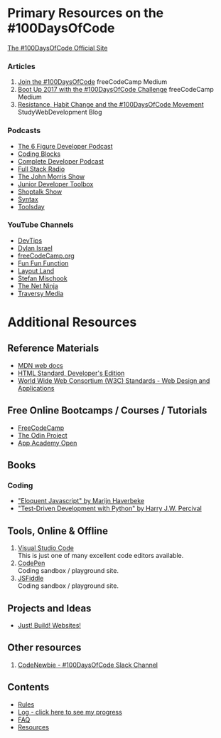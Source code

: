 # Primary Resources on the #100DaysOfCode

[The #100DaysOfCode Official Site](http://100daysofcode.com/)

### Articles
1. [Join the #100DaysOfCode](https://medium.freecodecamp.com/join-the-100daysofcode-556ddb4579e4) freeCodeCamp Medium
2. [Boot Up 2017 with the #100DaysOfCode Challenge](https://medium.freecodecamp.com/start-2017-with-the-100daysofcode-improved-and-updated-18ce604b237b) freeCodeCamp Medium 
3. [Resistance, Habit Change and the #100DaysOfCode Movement](https://studywebdevelopment.com/100-days-of-code.html) StudyWebDevelopment Blog

### Podcasts
  * [The 6 Figure Developer Podcast](https://6figuredev.com/)  
  * [Coding Blocks](https://www.codingblocks.net/)  
  * [Complete Developer Podcast](https://completedeveloperpodcast.com/)  
  * [Full Stack Radio](http://www.fullstackradio.com/)  
  * [The John Morris Show](https://www.johnmorrisshow.com/)  
  * [Junior Developer Toolbox](https://juniordevelopertoolbox.com/)  
  * [Shoptalk Show](https://shoptalkshow.com/)  
  * [Syntax](https://syntax.fm/)  
  * [Toolsday](https://spec.fm/podcasts/toolsday)  


### YouTube Channels
  * [DevTips](https://www.youtube.com/user/DevTipsForDesigners)
  * [Dylan Israel](https://www.youtube.com/channel/UC5Wi_NYysX-LfcqT3Hq9Faw)
  * [freeCodeCamp.org](https://www.youtube.com/channel/UC8butISFwT-Wl7EV0hUK0BQ)
  * [Fun Fun Function](https://www.youtube.com/channel/UCO1cgjhGzsSYb1rsB4bFe4Q)
  * [Layout Land](https://www.youtube.com/channel/UC7TizprGknbDalbHplROtag)
  * [Stefan Mischook](https://www.youtube.com/user/killerphp)
  * [The Net Ninja](https://www.youtube.com/channel/UCW5YeuERMmlnqo4oq8vwUpg)
  * [Traversy Media](https://www.youtube.com/channel/UC29ju8bIPH5as8OGnQzwJyA)

# Additional Resources

## Reference Materials
  * [MDN web docs](https://developer.mozilla.org/en-US/)
  * [HTML Standard, Developer's Edition](https://html.spec.whatwg.org/dev/)
  * [World Wide Web Consortium (W3C) Standards - Web Design and Applications](https://www.w3.org/standards/webdesign/)

## Free Online Bootcamps / Courses / Tutorials
  * [FreeCodeCamp](https://www.freecodecamp.com)
  * [The Odin Project](http://www.theodinproject.com/)
  * [App Academy Open](https://open.appacademy.io/)

## Books

### Coding
  * ["Eloquent Javascript" by Marijn Haverbeke](http://eloquentjavascript.net/)
  * ["Test-Driven Development with Python" by Harry J.W. Percival](https://www.obeythetestinggoat.com/)

## Tools, Online & Offline
1. [Visual Studio Code](https://code.visualstudio.com/)  
   This is just one of many excellent code editors available.
1. [CodePen](https://codepen.io/)  
   Coding sandbox / playground site.
1. [JSFiddle](http://jsfiddle.net/)  
   Coding sandbox / playground site.

## Projects and Ideas
  * [Just! Build! Websites!](https://github.com/melanierichards/just-build-websites)

## Other resources
1. [CodeNewbie - #100DaysOfCode Slack Channel](https://codenewbie.typeform.com/to/uwsWlZ)

## Contents
* [Rules](rules.md)
* [Log - click here to see my progress](log.md)
* [FAQ](FAQ.md)
* [Resources](resources.md)

